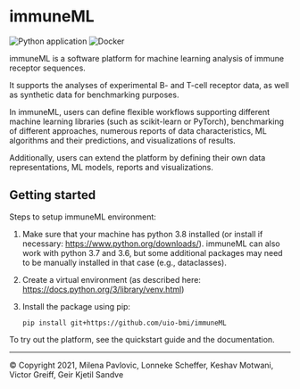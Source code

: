 # immuneML

![Python application](https://github.com/uio-bmi/immuneML/workflows/Python%20application/badge.svg?branch=master)
![Docker](https://github.com/uio-bmi/immuneML/workflows/Docker/badge.svg?branch=master)

immuneML is a software platform for machine learning analysis of immune receptor sequences.

It supports the analyses of experimental B- and T-cell receptor data,
as well as synthetic data for benchmarking purposes.

In immuneML, users can define flexible workflows supporting different
machine learning libraries (such as scikit-learn or PyTorch), benchmarking of different approaches, numerous reports
of data characteristics, ML algorithms and their predictions, and
visualizations of results.

Additionally, users can extend the platform by defining their own data
 representations, ML models, reports and visualizations.

## Getting started

Steps to setup immuneML environment:

1. Make sure that your machine has python 3.8 installed (or install if necessary: https://www.python.org/downloads/). immuneML can also
work with python 3.7 and 3.6, but some additional packages may need to be manually installed in that case (e.g., dataclasses).
3. Create a virtual environment (as described here: https://docs.python.org/3/library/venv.html)
4. Install the package using pip:

    `pip install git+https://github.com/uio-bmi/immuneML`
    
To try out the platform, see the quickstart guide and the documentation.



<hr>


© Copyright 2021, Milena Pavlovic, Lonneke Scheffer, Keshav Motwani, Victor Greiff, Geir Kjetil Sandve


